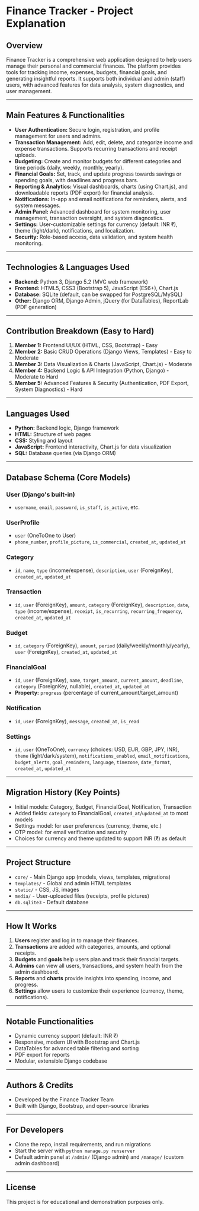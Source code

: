 # Finance Tracker - Project Explanation

## Overview
Finance Tracker is a comprehensive web application designed to help users manage their personal and commercial finances. The platform provides tools for tracking income, expenses, budgets, financial goals, and generating insightful reports. It supports both individual and admin (staff) users, with advanced features for data analysis, system diagnostics, and user management.

---

## Main Features & Functionalities
- **User Authentication:** Secure login, registration, and profile management for users and admins.
- **Transaction Management:** Add, edit, delete, and categorize income and expense transactions. Supports recurring transactions and receipt uploads.
- **Budgeting:** Create and monitor budgets for different categories and time periods (daily, weekly, monthly, yearly).
- **Financial Goals:** Set, track, and update progress towards savings or spending goals, with deadlines and progress bars.
- **Reporting & Analytics:** Visual dashboards, charts (using Chart.js), and downloadable reports (PDF export) for financial analysis.
- **Notifications:** In-app and email notifications for reminders, alerts, and system messages.
- **Admin Panel:** Advanced dashboard for system monitoring, user management, transaction oversight, and system diagnostics.
- **Settings:** User-customizable settings for currency (default: INR ₹), theme (light/dark), notifications, and localization.
- **Security:** Role-based access, data validation, and system health monitoring.

---

## Technologies & Languages Used
- **Backend:** Python 3, Django 5.2 (MVC web framework)
- **Frontend:** HTML5, CSS3 (Bootstrap 5), JavaScript (ES6+), Chart.js
- **Database:** SQLite (default, can be swapped for PostgreSQL/MySQL)
- **Other:** Django ORM, Django Admin, jQuery (for DataTables), ReportLab (PDF generation)

---

## Contribution Breakdown (Easy to Hard)
1. **Member 1:** Frontend UI/UX (HTML, CSS, Bootstrap) - Easy
2. **Member 2:** Basic CRUD Operations (Django Views, Templates) - Easy to Moderate
3. **Member 3:** Data Visualization & Charts (JavaScript, Chart.js) - Moderate
4. **Member 4:** Backend Logic & API Integration (Python, Django) - Moderate to Hard
5. **Member 5:** Advanced Features & Security (Authentication, PDF Export, System Diagnostics) - Hard

---

## Languages Used
- **Python:** Backend logic, Django framework
- **HTML:** Structure of web pages
- **CSS:** Styling and layout
- **JavaScript:** Frontend interactivity, Chart.js for data visualization
- **SQL:** Database queries (via Django ORM)

---

## Database Schema (Core Models)

### User (Django's built-in)
- `username`, `email`, `password`, `is_staff`, `is_active`, etc.

### UserProfile
- `user` (OneToOne to User)
- `phone_number`, `profile_picture`, `is_commercial`, `created_at`, `updated_at`

### Category
- `id`, `name`, `type` (income/expense), `description`, `user` (ForeignKey), `created_at`, `updated_at`

### Transaction
- `id`, `user` (ForeignKey), `amount`, `category` (ForeignKey), `description`, `date`, `type` (income/expense), `receipt`, `is_recurring`, `recurring_frequency`, `created_at`, `updated_at`

### Budget
- `id`, `category` (ForeignKey), `amount`, `period` (daily/weekly/monthly/yearly), `user` (ForeignKey), `created_at`, `updated_at`

### FinancialGoal
- `id`, `user` (ForeignKey), `name`, `target_amount`, `current_amount`, `deadline`, `category` (ForeignKey, nullable), `created_at`, `updated_at`
- **Property:** `progress` (percentage of current_amount/target_amount)

### Notification
- `id`, `user` (ForeignKey), `message`, `created_at`, `is_read`

### Settings
- `id`, `user` (OneToOne), `currency` (choices: USD, EUR, GBP, JPY, INR), `theme` (light/dark/system), `notifications_enabled`, `email_notifications`, `budget_alerts`, `goal_reminders`, `language`, `timezone`, `date_format`, `created_at`, `updated_at`

---

## Migration History (Key Points)
- Initial models: Category, Budget, FinancialGoal, Notification, Transaction
- Added fields: `category` to FinancialGoal, `created_at`/`updated_at` to most models
- Settings model: for user preferences (currency, theme, etc.)
- OTP model: for email verification and security
- Choices for currency and theme updated to support INR (₹) as default

---

## Project Structure
- `core/` - Main Django app (models, views, templates, migrations)
- `templates/` - Global and admin HTML templates
- `static/` - CSS, JS, images
- `media/` - User-uploaded files (receipts, profile pictures)
- `db.sqlite3` - Default database

---

## How It Works
1. **Users** register and log in to manage their finances.
2. **Transactions** are added with categories, amounts, and optional receipts.
3. **Budgets** and **goals** help users plan and track their financial targets.
4. **Admins** can view all users, transactions, and system health from the admin dashboard.
5. **Reports** and **charts** provide insights into spending, income, and progress.
6. **Settings** allow users to customize their experience (currency, theme, notifications).

---

## Notable Functionalities
- Dynamic currency support (default: INR ₹)
- Responsive, modern UI with Bootstrap and Chart.js
- DataTables for advanced table filtering and sorting
- PDF export for reports
- Modular, extensible Django codebase

---

## Authors & Credits
- Developed by the Finance Tracker Team
- Built with Django, Bootstrap, and open-source libraries

---

## For Developers
- Clone the repo, install requirements, and run migrations
- Start the server with `python manage.py runserver`
- Default admin panel at `/admin/` (Django admin) and `/manage/` (custom admin dashboard)

---

## License
This project is for educational and demonstration purposes only. 